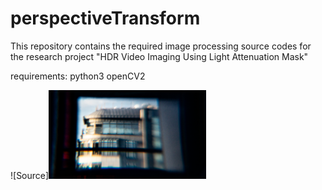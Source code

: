 # perspectiveTransform

This repository contains the required image processing source codes for the research project "HDR Video Imaging Using Light Attenuation Mask"

requirements:
python3
openCV2

![Source]<img src="https://github.com/jyunnie/perspectiveTransform/blob/main/sourceImg.jpg" width=50% height=50%>
